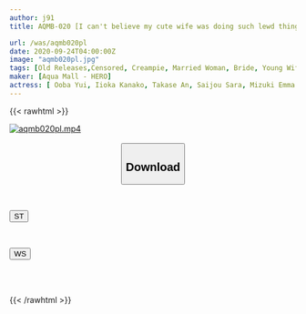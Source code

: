 ```yaml
---
author: j91
title: AQMB-020 [I can't believe my cute wife was doing such lewd things...]

url: /was/aqmb020pl
date: 2020-09-24T04:00:00Z
image: "aqmb020pl.jpg"
tags: [Old Releases,Censored, Creampie, Married Woman, Bride, Young Wife, 4HR+, Mature Woman, Erotic Wear	]
maker: [Aqua Mall - HERO]
actress: [ Ooba Yui, Iioka Kanako, Takase An, Saijou Sara, Mizuki Emma ]
---
```



{{< rawhtml >}}

<div class="video" data-videoid="34vDpr4eMpFXG0">
    <a href="javascript:;">
        <img src="/was/aqmb020pl/aqmb020pl.jpg" width="WIDTH" height="HEIGHT" alt="aqmb020pl.mp4" loading="lazy">
    </a>
</div>

<script type="text/javascript" src="https://j91.asia/asset/on-demand-st.js"></script>

<br>
  <link rel="stylesheet" href="https://j91.asia/asset/bs5.css">
  
  <center>
  <button class="btn btn-primary" type="button" data-bs-toggle="collapse" data-bs-target=".multi-collapse" aria-expanded="false" aria-controls="multiCollapseExample1 multiCollapseExample2"><h2>Download</h2></button></center>
</p>
<div class="row">
  <div class="col">
    <div class="collapse multi-collapse" id="multiCollapseExample1">
      <div class="card card-body">
	      	      <br>
<div class="buttons">  
<p><a href="https://streamtape.to/v/34vDpr4eMpFXG0" target="_blank"><button class="btn-hover color-3"><i class="fa fa-download"></i> ST</button></a></p></div>
    </div>
  </div>
</div>
  <div class="col">
    <div class="collapse multi-collapse" id="multiCollapseExample2">
      <div class="card card-body">
	      <br>
<div class="buttons">
<p><a href="https://wolfstream.tv/4y6ul47h3rua" target="_blank"><button class="btn-hover color-8"><i class="fa fa-download"></i> WS</button></a></p></div>
<br><br>
      </div>
    </div>
  </div>
</div>

{{< /rawhtml >}}